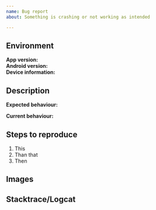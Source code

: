 ```yaml
---
name: Bug report
about: Something is crashing or not working as intended

---
```


## Environment

**App version:**  <!-- Add branch if necessary -->  
**Android version:**  <!-- If customize ROM, write which -->  
**Device information:**  <!-- Manufacturer and model -->  

## Description

**Expected behaviour:** 

**Current behaviour:** 

## Steps to reproduce

1. This
2. Than that
3. Then

## Images <!-- if available, else delete -->  

## Stacktrace/Logcat <!-- if available, else delete -->  
